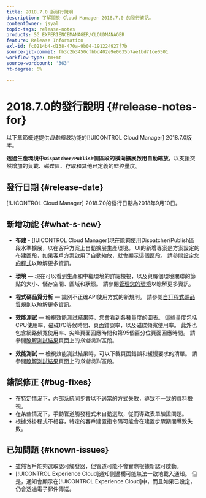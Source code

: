 ```yaml
---
title: 2018.7.0 版發行說明
description: 了解關於 Cloud Manager 2018.7.0 的發行資訊。
contentOwner: jsyal
topic-tags: release-notes
products: SG_EXPERIENCEMANAGER/CLOUDMANAGER
feature: Release Information
exl-id: fc0214b4-d138-470a-9b04-191224927f7b
source-git-commit: fb3c2b3450cfbbd402e9e0635b7ae1bd71ce0501
workflow-type: tm+mt
source-wordcount: '363'
ht-degree: 6%

---
```


# 2018.7.0的發行說明 {#release-notes-for}

以下章節概述提供&#x200B;*自動縮放*&#x200B;功能的[!UICONTROL Cloud Manager] 2018.7.0版本。

**透過生產環境中`Dispatcher/Publish`個區段的橫向擴展啟用自動縮放**，以支援突然增加的負載、磁碟區、存取和其他已定義的監控量度。

## 發行日期 {#release-date}

[!UICONTROL Cloud Manager] 2018.7.0的發行日期為2018年9月10日。

## 新增功能 {#what-s-new}

* **布建** - [!UICONTROL Cloud Manager]現在能夠使用Dispatcher/Publish區段水準擴展，以在客戶方案上自動擴展生產環境。 UI的新增專案是方案設定的布建區段，如果客戶方案啟用了自動縮放，就會顯示這個區段。 請參閱[設定您的程式](/help/getting-started/program-setup.md)以瞭解更多資訊。

* **環境** — 現在可以看到生產和中繼環境的詳細檢視，以及與每個環境關聯的節點的大小、儲存空間、區域和狀態。 請參閱[管理您的環境](/help/using/managing-environments.md)以瞭解更多資訊。

* **程式碼品質分析** — 識別不正確API使用方式的新規則。 請參閱[自訂程式碼品質規則](/help/using/custom-code-quality-rules.md)以瞭解更多資訊。

* **效能測試** — 檢視效能測試結果時，您會看到各種量度的圖表。 這些量度包括CPU使用率、磁碟I/O等候時間、頁面錯誤率，以及磁碟頻寬使用率。 此外也包含網路頻寬使用率、尖峰頁面回應時間和第95個百分位頁面回應時間。 請參閱[瞭解測試結果](/help/using/code-quality-testing.md)頁面上的&#x200B;*效能測試*&#x200B;區段。

* **效能測試** — 檢視效能測試結果時，可以下載頁面錯誤和緩慢要求的清單。 請參閱[瞭解測試結果](/help/using/code-quality-testing.md)頁面上的&#x200B;*效能測試*&#x200B;區段。

## 錯誤修正 {#bug-fixes}

* 在特定情況下，內部系統同步會以不適當的方式失敗，導致不一致的資料檢視。
* 在某些情況下，手動管道觸發程式未自動選取，從而導致表單驗證問題。
* 根據外掛程式不相容，特定的客戶建置指令碼可能會在建置步驟期間導致失敗。

## 已知問題 {#known-issues}

* 雖然客戶能夠選取認可觸發器，但管道可能不會實際根據新認可啟動。
* [!UICONTROL Experience Cloud]通知側邊欄可能無法一致地載入通知。 但是，通知會顯示在[!UICONTROL Experience Cloud]中，而且如果已設定，仍會透過電子郵件傳送。
